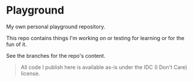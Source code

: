 # Playground

My own personal playground repository.

This repo contains things I'm working on or testing for learning or for the fun
of it.

See the branches for the repo's content.

> All code I publish here is available as-is under the IDC (I Don't Care)
> license.
